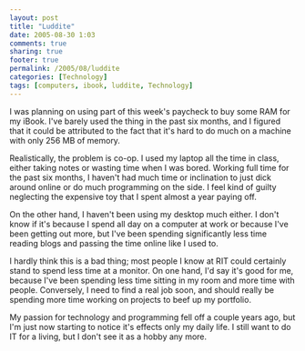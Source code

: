 ```yaml
---
layout: post
title: "Luddite"
date: 2005-08-30 1:03
comments: true
sharing: true
footer: true
permalink: /2005/08/luddite
categories: [Technology]
tags: [computers, ibook, luddite, Technology]
---
```

I was planning on using part of this week's paycheck to buy some RAM for my iBook. I've barely used the thing in the past six months, and I figured that it could be attributed to the fact that it's hard to do much on a machine with only 256 MB of memory.

Realistically, the problem is co-op. I used my laptop all the time in class, either taking notes or wasting time when I was bored. Working full time for the past six months, I haven't had much time or inclination to just dick around online or do much programming on the side. I feel kind of guilty neglecting the expensive toy that I spent almost a year paying off.

On the other hand, I haven't been using my desktop much either. I don't know if it's because I spend all day on a computer at work or because I've been getting out more, but I've been spending significantly less time reading blogs and passing the time online like I used to.

I hardly think this is a bad thing; most people I know at RIT could certainly stand to spend less time at a monitor. On one hand, I'd say it's good for me, because I've been spending less time sitting in my room and more time with people. Conversely, I need to find a real job soon, and should really be spending more time working on projects to beef up my portfolio.

My passion for technology and programming fell off a couple years ago, but I'm just now starting to notice it's effects only my daily life.  I still want to do IT for a living, but I don't see it as a hobby any more.
